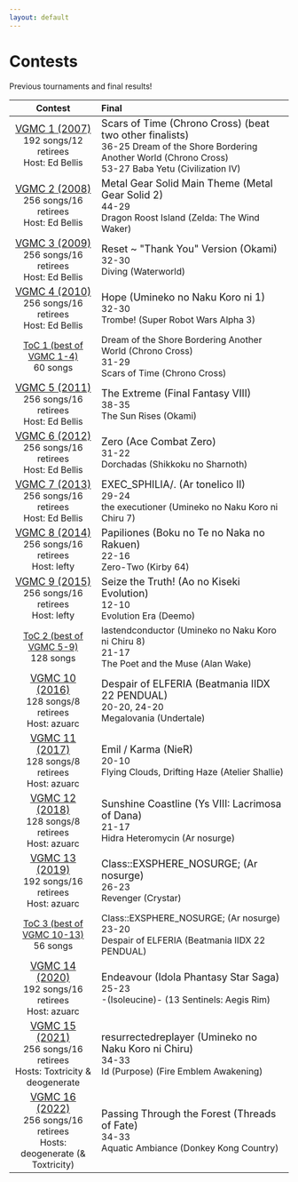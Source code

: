 ```yaml
---
layout: default
---
```


# Contests

Previous tournaments and final results!

 Contest | Final
:-------:|:-----
<span style="font-size:large;">[VGMC 1 (2007)](http://www.bracketmaker.com/tlist.cfm?tid=229929)</span><br>192 songs/12 retirees<br>Host: Ed Bellis | <span style="font-size:large;">Scars of Time (Chrono Cross) (beat two other finalists)</span><br>36-25 Dream of the Shore Bordering Another World (Chrono Cross)<br>53-27 Baba Yetu (Civilization IV)
<span style="font-size:large;">[VGMC 2 (2008)](http://www.bracketmaker.com/tlist.cfm?tid=276389)</span><br>256 songs/16 retirees<br>Host: Ed Bellis | <span style="font-size:large;">Metal Gear Solid Main Theme (Metal Gear Solid 2)</span><br>44-29<br>Dragon Roost Island (Zelda: The Wind Waker)
<span style="font-size:large;">[VGMC 3 (2009)](http://www.bracketmaker.com/tlist.cfm?tid=327002)</span><br>256 songs/16 retirees<br>Host: Ed Bellis | <span style="font-size:large;">Reset ~ "Thank You" Version (Okami)</span><br>32-30<br>Diving (Waterworld)
<span style="font-size:large;">[VGMC 4 (2010)](http://www.bracketmaker.com/tlist.cfm?tid=364957)</span><br>256 songs/16 retirees<br>Host: Ed Bellis | <span style="font-size:large;">Hope (Umineko no Naku Koro ni 1)</span><br>32-30<br>Trombe! (Super Robot Wars Alpha 3)
[ToC 1 (best of VGMC 1-4)](http://www.bracketmaker.com/tmenu.cfm?tid=379471)<br>60 songs | Dream of the Shore Bordering Another World (Chrono Cross)<br>31-29<br>Scars of Time (Chrono Cross)
<span style="font-size:large;">[VGMC 5 (2011)](http://www.bracketmaker.com/tlist.cfm?tid=397610)</span><br>256 songs/16 retirees<br>Host: Ed Bellis | <span style="font-size:large;">The Extreme (Final Fantasy VIII)</span><br>38-35<br>The Sun Rises (Okami)
<span style="font-size:large;">[VGMC 6 (2012)](http://www.bracketmaker.com/tlist.cfm?tid=426428)</span><br>256 songs/16 retirees<br>Host: Ed Bellis | <span style="font-size:large;">Zero (Ace Combat Zero)</span><br>31-22<br>Dorchadas (Shikkoku no Sharnoth)
<span style="font-size:large;">[VGMC 7 (2013)](http://www.bracketmaker.com/tlist.cfm?tid=444450)</span><br>256 songs/16 retirees<br>Host: Ed Bellis | <span style="font-size:large;">EXEC_SPHILIA/. (Ar tonelico II)</span><br>29-24<br>the executioner (Umineko no Naku Koro ni Chiru 7)
<span style="font-size:large;">[VGMC 8 (2014)](http://www.bracketmaker.com/tmenu.cfm?tid=454368)</span><br>256 songs/16 retirees<br>Host: lefty | <span style="font-size:large;">Papiliones (Boku no Te no Naka no Rakuen)</span><br>22-16<br>Zero-Two (Kirby 64)
<span style="font-size:large;">[VGMC 9 (2015)](http://www.bracketmaker.com/tmenu.cfm?tid=459544)</span><br>256 songs/16 retirees<br>Host: lefty | <span style="font-size:large;">Seize the Truth! (Ao no Kiseki Evolution)</span><br>12-10<br>Evolution Era (Deemo)
[ToC 2 (best of VGMC 5-9)](http://www.bracketmaker.com/tmenu.cfm?tid=463073)<br>128 songs | lastendconductor (Umineko no Naku Koro ni Chiru 8)<br>21-17<br>The Poet and the Muse (Alan Wake)
<span style="font-size:large;">[VGMC 10 (2016)](http://www.bracketmaker.com/tmenu.cfm?tid=463073)</span><br>128 songs/8 retirees<br>Host: azuarc | <span style="font-size:large;">Despair of ELFERIA (Beatmania IIDX 22 PENDUAL)</span><br>20-20, 24-20<br>Megalovania (Undertale)
<span style="font-size:large;">[VGMC 11 (2017)](http://www.bracketmaker.com/tlist.cfm?tid=466312)</span><br>128 songs/8 retirees<br>Host: azuarc | <span style="font-size:large;">Emil / Karma (NieR)</span><br>20-10<br>Flying Clouds, Drifting Haze (Atelier Shallie)
<span style="font-size:large;">[VGMC 12 (2018)](http://www.bracketmaker.com/tlist.cfm?tid=469506)</span><br>128 songs/8 retirees<br>Host: azuarc | <span style="font-size:large;">Sunshine Coastline (Ys VIII: Lacrimosa of Dana)</span><br>21-17<br>Hidra Heteromycin (Ar nosurge)
<span style="font-size:large;">[VGMC 13 (2019)](http://www.bracketmaker.com/tlist.cfm?tid=471679)</span><br>192 songs/16 retirees<br>Host: azuarc | <span style="font-size:large;">Class::EXSPHERE_NOSURGE; (Ar nosurge)</span><br>26-23<br>Revenger (Crystar)
[ToC 3 (best of VGMC 10-13)](http://www.bracketmaker.com/tlist.cfm?tid=473292)<br>56 songs | Class::EXSPHERE_NOSURGE; (Ar nosurge)<br>23-20<br>Despair of ELFERIA (Beatmania IIDX 22 PENDUAL)
<span style="font-size:large;">[VGMC 14 (2020)](http://www.bracketmaker.com/tlist.cfm?tid=473292)</span><br>192 songs/16 retirees<br>Host: azuarc | <span style="font-size:large;">Endeavour (Idola Phantasy Star Saga)</span><br>25-23<br>-(Isoleucine)- (13 Sentinels: Aegis Rim)
<span style="font-size:large;">[VGMC 15 (2021)](https://www.bracketmaker.com/tlist.cfm?tid=474630)</span><br>256 songs/16 retirees<br>Hosts: Toxtricity & deogenerate | <span style="font-size:large;">resurrectedreplayer (Umineko no Naku Koro ni Chiru)</span><br>34-33<br>Id (Purpose) (Fire Emblem Awakening)
<span style="font-size:large;">[VGMC 16 (2022)](https://www.bracketmaker.com/tlist.cfm?tid=475935)</span><br>256 songs/16 retirees<br>Hosts: deogenerate (& Toxtricity) | <span style="font-size:large;">Passing Through the Forest (Threads of Fate)</span><br>34-33<br>Aquatic Ambiance (Donkey Kong Country)
